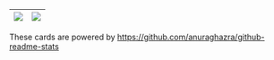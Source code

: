 |![](https://github-readme-stats.vercel.app/api?username=Prokuma&show_icons=true&theme=onedark)|![](https://github-readme-stats.vercel.app/api/top-langs/?username=Prokuma&theme=onedark&layout=compact&hide=html)|
| ------------- | ------------- |

These cards are powered by https://github.com/anuraghazra/github-readme-stats
